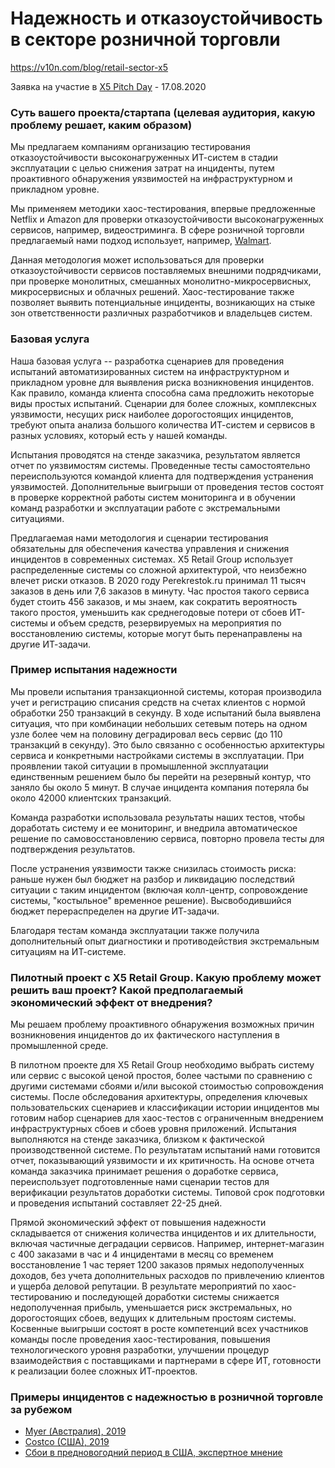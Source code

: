 # Надежность и отказоустойчивость в секторе розничной торговли

<https://v10n.com/blog/retail-sector-x5>

Заявка на участие в [X5 Pitch Day](https://x5pitch-day.iidf.ru) - 17.08.2020

### Суть вашего проекта/стартапа (целевая аудитория, какую проблему решает, каким образом)

Мы предлагаем компаниям организацию тестирования отказоустойчивости высоконагруженных ИТ-систем в стадии эксплуатации с целью снижения затрат на инциденты, путем проактивного обнаружения уязвимостей на инфраструктурном и прикладном уровне.

Мы применяем методики хаос-тестирования, впервые предложенные Netflix и Amazon для проверки отказоустойчивости высоконагруженных сервисов, например, видеостриминга. В сфере розничной торговли предлагаемый нами подход использует, например, [Walmart](https://www.gremlin.com/blog/vilas-veeraraghaven-practicing-chaos-engineering-at-walmart-chaos-conf-2018).

Данная методология может использоваться для проверки отказоустойчивости сервисов поставляемых внешними подрядчиками, при проверке монолитных, смешанных монолитно-микросервисных, микросервисных и облачных решений. Хаос-тестирование также позволяет выявить потенциальные инциденты, возникающих на стыке зон ответственности различных разработчиков и владельцев систем.

### Базовая услуга 

Наша базовая услуга -- разработка сценариев для проведения испытаний автоматизированных систем на инфраструктурном и прикладном уровне для выявления риска возникновения инцидентов. Как правило, команда клиента способна сама предложить некоторые виды простых испытаний. Сценарии для более сложных, комплексных уязвимости, несущих риск наиболее дорогостоящих инцидентов, требуют опыта анализа большого количества ИТ-систем и сервисов в разных условиях, который есть у нашей команды. 

Испытания проводятся на стенде заказчика, результатом является отчет по уязвимостям системы. Проведенные тесты самостоятельно переиспользуются командой клиента для подтверждения устранения уязвимостей. Дополнительные выигрыши от проведения тестов состоят в проверке корректной работы систем мониторинга и в обучении команд разработки и эксплуатации работе с экстремальными ситуациями.

Предлагаемая нами методология и сценарии тестирования обязательны для обеспечения качества управления и снижения инцидентов в современных системах. X5 Retail Group использует распределенные системы со сложной архитектурой, что неизбежно влечет риски отказов.  В 2020 году Perekrestok.ru принимал 11 тысяч заказов в день или 7,6 заказов в минуту. Час простоя такого сервиса будет стоить 456 заказов, и мы знаем, как сократить вероятность такого простоя, уменьшить как среднегодовые потери от сбоев ИТ-системы и объем средств, резервируемых на мероприятия по восстановлению системы, которые могут быть перенаправлены на другие ИТ-задачи.

### Пример испытания надежности 

Мы провели испытания транзакционной системы, которая производила учет и регистрацию списания средств на счетах клиентов с нормой обработки 250 транзакций в секунду. В ходе испытаний была выявлена ситуация, что при комбинации небольших сетевым потерь на одном узле более чем на половину деградировал весь сервис (до 110 транзакций в секунду). Это было связанно с особенностью архитектуры сервиса и конкретными настройками системы в эксплуатации. При проявлении такой ситуации в промышленной эксплуатации единственным решением было бы перейти на резервный контур, что заняло бы около 5 минут. В случае инцидента компания потеряла бы около 42000 клиентских транзакций. 

Команда разработки использовала результаты наших тестов, чтобы доработать систему и ее мониторинг, и внедрила автоматическое решение по самовосстановлению сервиса, повторно провела тесты для подтверждения результатов. 

После устранения уязвимости также снизилась стоимость риска: раньше нужен был бюджет на разбор и ликвидацию последствий ситуации с таким инцидентом (включая колл-центр, сопровождение системы, "костыльное" временное решение). Высвободившийся бюджет перераспределен на другие ИТ-задачи.

Благодаря тестам команда эксплуатации также получила дополнительный опыт диагностики и противодействия экстремальным ситуациям на ИТ-системе.

### Пилотный проект с X5 Retail Group. Какую проблему может решить ваш проект? Какой предполагаемый экономический эффект от внедрения?

Мы решаем проблему проактивного обнаружения возможных причин возникновения инцидентов до их фактического наступления в промышленной среде. 

В пилотном проекте для X5 Retail Group необходимо выбрать систему или сервис с высокой ценой простоя, более частыми по сравнению с другими системами сбоями и/или высокой стоимостью сопровождения системы. После обследования архитектуры, определения ключевых пользовательских сценариев и классификации истории инцидентов мы готовим набор сценариев для хаос-тестов с ограниченным внедрением инфраструктурных сбоев и сбоев уровня приложений. Испытания выполняются на стенде заказчика, близком к фактической производственной системе. По результатам испытаний нами готовится отчет, показывающий уязвимости и их критичность. На основе отчета команда заказчика принимает решения о доработке сервиса, переиспользует подготовленные нами сценарии тестов для верификации результатов доработки системы. Типовой срок подготовки и проведения испытаний составляет 22-25 дней.

Прямой экономический эффект от повышения надежности складывается от снижения количества инцидентов и их длительности, включая частичные деградации сервисов. Например, интернет-магазин с 400 заказами в час и 4 инцидентами в месяц со временем восстановление 1 час теряет 1200 заказов прямых недополученных доходов, без учета дополнительных расходов по привлечению клиентов и ущерба деловой репутации. В результате мероприятий по хаос-тестированию и последующей доработки системы снижается недополученная прибыль, уменьшается риск экстремальных, но дорогостоящих сбоев, ведущих к длительным простоям системы. Косвенные выигрыши состоят в росте компетенций всех участников команды после проведения хаос-тестирования, повышения технологического уровня разработки, улучшении процедур взаимодействия с поставщиками и партнерами в сфере ИТ, готовности к реализации более сложных ИТ-проектов.

### Примеры инцидентов с надежностью в розничной торговле за рубежом 

- [Myer (Австралия), 2019](https://www.abc.net.au/news/2019-12-14/myer-cash-registers-crash-during-peak-christmas-shopping/11800466)
- [Costcо (США), 2019](https://www.businessinsider.com/costco-website-outage-costs-millions-in-sales-2019-11)
- [Сбои в предновогодний период в США, экспертное мнение](https://www.retaildive.com/news/are-retailers-doomed-for-more-outages-this-holiday-season/564239)